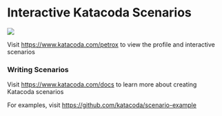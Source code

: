 # Interactive Katacoda Scenarios

[![](http://shields.katacoda.com/katacoda/petrox/count.svg)](https://www.katacoda.com/petrox "Get your profile on Katacoda.com")

Visit https://www.katacoda.com/petrox to view the profile and interactive scenarios

### Writing Scenarios
Visit https://www.katacoda.com/docs to learn more about creating Katacoda scenarios

For examples, visit https://github.com/katacoda/scenario-example

